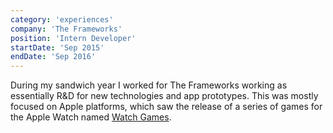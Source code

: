 ```yaml
---
category: 'experiences'
company: 'The Frameworks'
position: 'Intern Developer'
startDate: 'Sep 2015'
endDate: 'Sep 2016'
---
```


During my sandwich year I worked for The Frameworks working as essentially R&D for new technologies and app prototypes. This was mostly focused on Apple platforms, which saw the release of a series of games for the Apple Watch named <a class="animated-link" href="https://apps.apple.com/us/app/watch-games/id1056954483">Watch Games</a>.
